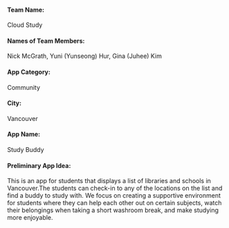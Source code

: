<p>
  <h4>Team Name:</h4>
  <p>Cloud Study</p>
</p>
<p>
  <h4>Names of Team Members:</h4>
  <p> Nick McGrath, Yuni (Yunseong) Hur, Gina (Juhee) Kim</p>
</p>
<p>
  <h4>App Category:</h4>
  <p>Community</p>
</p>
<p>
  <h4>City:</h4>
  <p>Vancouver</p>
</p>
<p>
  <h4>App Name:</h4>
  <p>Study Buddy</p>
</p>
<p>
  <h4>Preliminary App Idea:</h4>
  <p>This is an app for students that displays a list of libraries and schools in Vancouver.The students can check-in to any of the locations on the list and find a buddy to study with. We focus on creating a supportive environment for students where they can help each other out on certain subjects, watch their belongings when taking a short washroom break, and make studying more enjoyable.</p>
<p>
